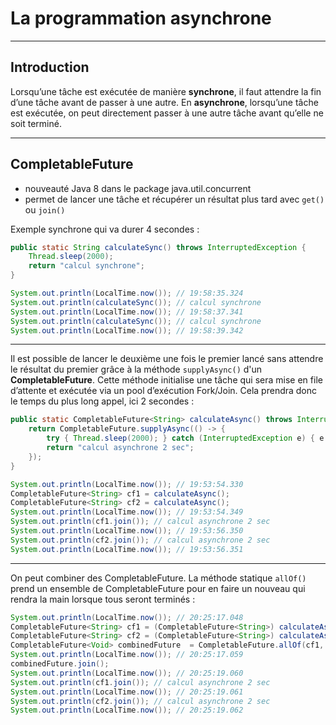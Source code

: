 # La programmation asynchrone

----

## Introduction

Lorsqu’une tâche est exécutée de manière **synchrone**, il faut attendre la fin d’une tâche avant de passer à une autre. En **asynchrone**, lorsqu’une tâche est exécutée, on peut directement passer à une autre tâche avant qu’elle ne soit terminé.

----

## CompletableFuture

- nouveauté Java 8 dans le package java.util.concurrent
- permet de lancer une tâche et récupérer un résultat plus tard avec `get()` ou `join()`

Exemple synchrone qui va durer 4 secondes :
```java
public static String calculateSync() throws InterruptedException {
	Thread.sleep(2000);
    return "calcul synchrone";
}

System.out.println(LocalTime.now()); // 19:58:35.324
System.out.println(calculateSync()); // calcul synchrone
System.out.println(LocalTime.now()); // 19:58:37.341
System.out.println(calculateSync()); // calcul synchrone
System.out.println(LocalTime.now()); // 19:58:39.342
```

----

Il est possible de lancer le deuxième une fois le premier lancé sans attendre le résultat du premier grâce à la méthode `supplyAsync()` d'un **CompletableFuture**. Cette méthode initialise une tâche qui sera mise en file d’attente et exécutée via un pool d’exécution Fork/Join. Cela prendra donc le temps du plus long appel, ici 2 secondes :

```java
public static CompletableFuture<String> calculateAsync() throws InterruptedException {
	return CompletableFuture.supplyAsync(() -> {
		try { Thread.sleep(2000); } catch (InterruptedException e) { e.printStackTrace(); }
		return "calcul asynchrone 2 sec";
	});
}

System.out.println(LocalTime.now()); // 19:53:54.330
CompletableFuture<String> cf1 = calculateAsync();
CompletableFuture<String> cf2 = calculateAsync();
System.out.println(LocalTime.now()); // 19:53:54.349
System.out.println(cf1.join()); // calcul asynchrone 2 sec
System.out.println(LocalTime.now()); // 19:53:56.350
System.out.println(cf2.join()); // calcul asynchrone 2 sec
System.out.println(LocalTime.now()); // 19:53:56.351
```

----

On peut combiner des CompletableFuture. La méthode statique `allOf()` prend un ensemble de CompletableFuture pour en faire un nouveau qui rendra la main lorsque tous seront terminés :

```java
System.out.println(LocalTime.now()); // 20:25:17.048
CompletableFuture<String> cf1 = (CompletableFuture<String>) calculateAsync();
CompletableFuture<String> cf2 = (CompletableFuture<String>) calculateAsync();
CompletableFuture<Void> combinedFuture  = CompletableFuture.allOf(cf1, cf2);
System.out.println(LocalTime.now()); // 20:25:17.059
combinedFuture.join();
System.out.println(LocalTime.now()); // 20:25:19.060
System.out.println(cf1.join()); // calcul asynchrone 2 sec
System.out.println(LocalTime.now()); // 20:25:19.061
System.out.println(cf2.join()); // calcul asynchrone 2 sec
System.out.println(LocalTime.now()); // 20:25:19.062
```
